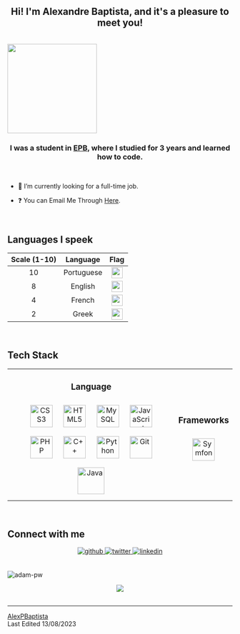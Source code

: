 ## <div align="center">Hi! I'm Alexandre Baptista, and it's a pleasure to meet you! </div>

<br>
<div style ="display:flex;" align="center">
  <img src="https://media.licdn.com/dms/image/D4D03AQExLxnmW89S6A/profile-displayphoto-shrink_800_800/0/1665668352304?e=1697673600&v=beta&t=5rtSZ0iWGZtuPRBsLve2KIo0cc3xXr61rexDKccM0ew" style="height:200px"/>
</div>

### <div align="center">I was a student in [EPB](https://epb.pt), where I studied for 3 years and learned how to code.</div>
<br/>


- 🔭 I’m currently looking for a full-time job.


<!-- - 🌱 I’m currently learning ReactJS and NodeJS -->


- ❓ You can Email Me Through [Here](mailto:alexandrepiresbaptista@gmail.com).


<!-- - ⚡ Fun fact: I like to socialize a lot --> 


<br/>  

## Languages I speek
| Scale (1-10) |  Language  | Flag |
|:------------:|:----------:|:----:|
|      10      | Portuguese |<img src="https://emojigraph.org/media/apple/flag-portugal_1f1f5-1f1f9.png" style="height:25px">|
|       8      |   English  |<img src="https://emojigraph.org/media/apple/flag-united-kingdom_1f1ec-1f1e7.png" style="height:25px">|
|       4      |   French   |<img src="https://emojigraph.org/media/apple/flag-france_1f1eb-1f1f7.png" style="height:25px">|
|       2      |    Greek   |<img src="https://emojigraph.org/media/apple/flag-greece_1f1ec-1f1f7.png" style="height:25px">|
<br/>

## Tech Stack

<table align="center">
<tr>
  <td align="top">


<h3 align="center" >Language </h3>
<div align="center">  
<a href="https://www.w3schools.com/css/" target="_blank"><img style="margin: 10px" src="https://profilinator.rishav.dev/skills-assets/css3-original-wordmark.svg" alt="CSS3" height="50" /></a>  
<a href="https://en.wikipedia.org/wiki/HTML5" target="_blank"><img style="margin: 10px" src="https://profilinator.rishav.dev/skills-assets/html5-original-wordmark.svg" alt="HTML5" height="50" /></a>  
<a href="https://www.mysql.com/" target="_blank"><img style="margin: 10px" src="https://profilinator.rishav.dev/skills-assets/mysql-original-wordmark.svg" alt="MySQL" height="50" /></a> 
<a href="https://www.javascript.com/" target="_blank"><img style="margin: 10px" src="https://profilinator.rishav.dev/skills-assets/javascript-original.svg" alt="JavaScript" height="50" /></a>  
<a href="https://www.php.net/" target="_blank"><img style="margin: 10px" src="https://profilinator.rishav.dev/skills-assets/php-original.svg" alt="PHP" height="50" /></a>  
<a href="https://www.cplusplus.com/" target="_blank"><img style="margin: 10px" src="https://profilinator.rishav.dev/skills-assets/cplusplus-original.svg" alt="C++" height="50" /></a>  
<a href="https://www.python.org/" target="_blank"><img style="margin: 10px" src="https://profilinator.rishav.dev/skills-assets/python-original.svg" alt="Python" height="50" /></a>  
<a href="https://github.com/" target="_blank"><img style="margin: 10px" src="https://profilinator.rishav.dev/skills-assets/git-scm-icon.svg" alt="Git" height="50" /></a>  
<a href="https://github.com/" target="_blank"><img style="margin: 10px" src="https://static.vecteezy.com/system/resources/previews/019/899/948/original/java-free-download-free-png.png" alt="Java" height="60" /></a>  
</div>
</td>

<td align="top">
<div align="center">  
  
<h3 align="center">Frameworks </h3>
<a href="https://symfony.com/" target="_blank"><img style="margin: 10px" src="https://cdn.freebiesupply.com/logos/large/2x/symfony-logo-png-transparent.png" alt="Symfony" height="50" /></a> 
</div> 

</td></tr></table>

<br/>  


## Connect with me
<div align="center">
<a href="https://github.com/AlexPBaptista" target="_blank">
<img src=https://img.shields.io/badge/github-%2324292e.svg?&style=for-the-badge&logo=github&logoColor=white alt=github style="margin-bottom: 5px;" />
</a>
<a href="https://twitter.com/__alex2104__" target="_blank">
<img src=https://img.shields.io/badge/twitter-%2300acee.svg?&style=for-the-badge&logo=twitter&logoColor=white alt=twitter style="margin-bottom: 5px;" />
</a> 
<a href="https://www.linkedin.com/in/alexpbaptista/" target="_blank">
<img src=https://img.shields.io/badge/linkedin-%231E77B5.svg?&style=for-the-badge&logo=linkedin&logoColor=white alt=linkedin style="margin-bottom: 5px;" />
</a>
</div>  
<br/>
<div align="center" style="display:inline-block;flex-wrap:nowrap";>
<!--<img src="https://media.tenor.com/BzMSfXg3bMcAAAAd/medusa-fgo.gif" style="height:190px"/> -->

<img
src="https://github-readme-stats.vercel.app/api/top-langs?username=AlexPBaptista&exclude_repo=PPL_A_2022_10,PBP_Mini_Project&show_icons=true&locale=en&bg_color=0d1117&text_color=ffffff&layout=compact"
alt="adam-pw"
bg_color=#808080/>

</div>  

<br/>  

<div align="center">
<img src="https://komarev.com/ghpvc/?username=AlexPBaptista&&style=flat-square" align="center" />
</div>   

<br />

------

[AlexPBaptista](https://github.com/Niko-Cloud) 
<br/>
Last Edited 13/08/2023
